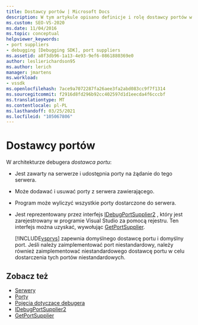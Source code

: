 ```yaml
---
title: Dostawcy portów | Microsoft Docs
description: W tym artykule opisano definicje i rolę dostawcy portów w architekturze debugera w programie Visual Studio.
ms.custom: SEO-VS-2020
ms.date: 11/04/2016
ms.topic: conceptual
helpviewer_keywords:
- port suppliers
- debugging [Debugging SDK], port suppliers
ms.assetid: a8f3db96-1a13-4e93-9ef6-0861880369e0
author: leslierichardson95
ms.author: lerich
manager: jmartens
ms.workload:
- vssdk
ms.openlocfilehash: 7ace9a7072287fa26aee3fa2abd083cc9f7f1314
ms.sourcegitcommit: f2916d8fd296b92cc402597d1d1eecda4f6cccbf
ms.translationtype: MT
ms.contentlocale: pl-PL
ms.lasthandoff: 03/25/2021
ms.locfileid: "105067806"
---
```

# <a name="port-suppliers"></a>Dostawcy portów
W architekturze debugera *dostawca portu*:

- Jest zawarty na serwerze i udostępnia porty na żądanie do tego serwera.

- Może dodawać i usuwać porty z serwera zawierającego.

- Program może wyliczyć wszystkie porty dostarczone do serwera.

- Jest reprezentowany przez interfejs [IDebugPortSupplier2](../../extensibility/debugger/reference/idebugportsupplier2.md) , który jest zarejestrowany w programie Visual Studio za pomocą rejestru. Ten interfejs można uzyskać, wywołując [GetPortSupplier](../../extensibility/debugger/reference/idebugcoreserver2-getportsupplier.md).

  [!INCLUDE[vsprvs](../../code-quality/includes/vsprvs_md.md)] zapewnia domyślnego dostawcę portu i domyślny port. Jeśli należy zaimplementować port niestandardowy, należy również zaimplementować niestandardowego dostawcę portu w celu dostarczenia tych portów niestandardowych.

## <a name="see-also"></a>Zobacz też
- [Serwery](../../extensibility/debugger/servers-visual-studio-sdk.md)
- [Porty](../../extensibility/debugger/ports.md)
- [Pojęcia dotyczące debugera](../../extensibility/debugger/debugger-concepts.md)
- [IDebugPortSupplier2](../../extensibility/debugger/reference/idebugportsupplier2.md)
- [GetPortSupplier](../../extensibility/debugger/reference/idebugcoreserver2-getportsupplier.md)

